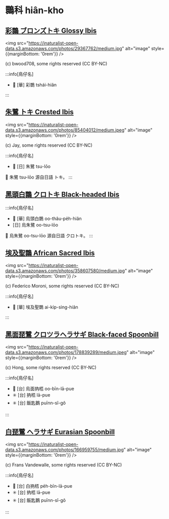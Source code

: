 # 䴉科 hiân-kho

## [彩䴉 ブロンズトキ Glossy Ibis](https://ebird.org/species/gloibi)

<img src="https://inaturalist-open-data.s3.amazonaws.com/photos/29367762/medium.jpg" alt="image" style={{marginBottom: '0rem'}} />

<p className="image-caption">
(c) bwood708, some rights reserved (CC BY-NC)
</p>

:::info[鳥仔名]

- 🎯 [華] 彩䴉 tshái-hiân

:::

## [朱鷺 トキ Crested Ibis](https://ebird.org/species/creibi1)

<img src="https://inaturalist-open-data.s3.amazonaws.com/photos/85404012/medium.jpeg" alt="image" style={{marginBottom: '0rem'}} />

<p className="image-caption">
(c) Jay, some rights reserved (CC BY-NC)
</p>

:::info[鳥仔名]

- 🎯 [日] 朱鷺 tsu-lōo

📍 朱鷺 tsu-lōo 源自日語 トキ。
:::

## [黑頭白䴉 クロトキ Black-headed Ibis](https://ebird.org/species/blhibi1)

:::info[鳥仔名]

- 🎯 [華] 烏頭白䴉 oo-thâu-pe̍h-hiân
- [日] 烏朱鷺 oo-tsu-lōo

📍 烏朱鷺 oo-tsu-lōo 源自日語 クロトキ。
:::

## [埃及聖䴉 African Sacred Ibis](https://ebird.org/species/sacibi2)

<img src="https://inaturalist-open-data.s3.amazonaws.com/photos/358607580/medium.jpg" alt="image" style={{marginBottom: '0rem'}} />

<p className="image-caption">
(c) Federico Moroni, some rights reserved (CC BY-NC)
</p>

:::info[鳥仔名]

- 🎯 [華] 埃及聖䴉 ai-ki̍p-sìng-hiân

:::

## [黑面琵鷺 クロツラヘラサギ Black-faced Spoonbill](https://ebird.org/species/blfspo1)

<img src="https://inaturalist-open-data.s3.amazonaws.com/photos/178839289/medium.jpeg" alt="image" style={{marginBottom: '0rem'}} />

<p className="image-caption">
(c) Hong, some rights reserved (CC BY-NC)
</p>

:::info[鳥仔名]

- 🎯 [台] 烏面抐桮 oo-bīn-lā-pue
- ✳️ [台] 抐桮 lā-pue
- ✳️ [台] 飯匙鵝 puīnn-sî-gô

:::

## [白琵鷺 ヘラサギ Eurasian Spoonbill](https://ebird.org/species/eurspo1)

<img src="https://inaturalist-open-data.s3.amazonaws.com/photos/166959755/medium.jpg" alt="image" style={{marginBottom: '0rem'}} />

<p className="image-caption">
(c) Frans Vandewalle, some rights reserved (CC BY-NC)
</p>

:::info[鳥仔名]

- 🎯 [台] 白抐桮 pe̍h-bīn-lā-pue
- ✳️ [台] 抐桮 lā-pue
- ✳️ [台] 飯匙鵝 puīnn-sî-gô

:::

